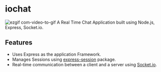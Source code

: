 # iochat
![ezgif com-video-to-gif](https://user-images.githubusercontent.com/26075572/40147144-0e41f9c2-592e-11e8-82c0-357fd0d45f1a.gif)
A Real Time Chat Application built using Node.js, Express, Socket.io.

## Features<a name="features"></a>
+ Uses Express as the application Framework.
+ Manages Sessions using [express-session](https://github.com/expressjs/session) package.
+ Real-time communication between a client and a server using [Socket.io](https://github.com/socketio/socket.io).
